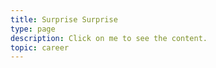 ```yaml
---
title: Surprise Surprise
type: page
description: Click on me to see the content.
topic: career
---
```

